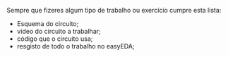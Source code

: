 Sempre que fizeres algum tipo de trabalho ou exercício cumpre esta lista:

- Esquema do circuito;
- video do circuito a trabalhar;
- código que o circuito usa;
- resgisto de todo o trabalho no easyEDA;
